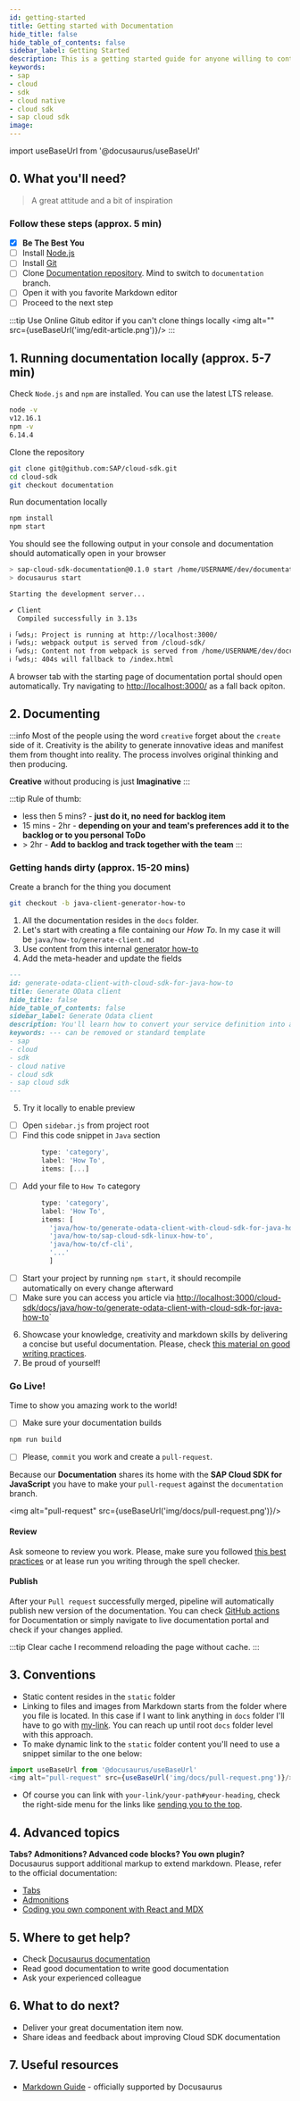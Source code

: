 ```yaml
---
id: getting-started
title: Getting started with Documentation
hide_title: false
hide_table_of_contents: false
sidebar_label: Getting Started
description: This is a getting started guide for anyone willing to contributio to the Cloud SDK documentation.
keywords:
- sap
- cloud
- sdk
- cloud native
- cloud sdk
- sap cloud sdk
image:
---
```


import useBaseUrl from '@docusaurus/useBaseUrl'


## 0. What you'll need?  ##
> A great attitude and a bit of inspiration

### Follow these steps (approx. 5 min) ###

- [x] **Be The Best You**
- [ ] Install [Node.js](https://nodejs.org/en/download/ )
- [ ] Install [Git](https://git-scm.com/book/en/v2/Getting-Started-Installing-Git )
- [ ] Clone [Documentation repository](https://github.com/SAP/cloud-sdk/ ). Mind to switch to `documentation` branch.
- [ ] Open it with you favorite Markdown editor
- [ ] Proceed to the next step

:::tip Use Online Gitub editor if you can't clone things locally
<img alt="" src={useBaseUrl('img/edit-article.png')}/>
:::

## 1. Running documentation locally (approx. 5-7 min) ##

Check `Node.js` and `npm` are installed. You can use the latest LTS release.

```bash
node -v
v12.16.1
npm -v
6.14.4
```
Clone the repository

```bash
git clone git@github.com:SAP/cloud-sdk.git
cd cloud-sdk
git checkout documentation
```

Run documentation locally
```bash
npm install
npm start
```

You should see the following output in your console and documentation should automatically open in your browser
```bash
> sap-cloud-sdk-documentation@0.1.0 start /home/USERNAME/dev/documentation
> docusaurus start

Starting the development server...

✔ Client
  Compiled successfully in 3.13s

ℹ ｢wds｣: Project is running at http://localhost:3000/
ℹ ｢wds｣: webpack output is served from /cloud-sdk/
ℹ ｢wds｣: Content not from webpack is served from /home/USERNAME/dev/documentation
ℹ ｢wds｣: 404s will fallback to /index.html

```
A browser tab with the starting page of documentation portal should open automatically. Try navigating to [http://localhost:3000/](http://localhost:3000/) as a fall back opiton.


## 2. Documenting ##
:::info Most of the people using the word `creative` forget about the `create` side of it.
Creativity is the ability to generate innovative ideas and manifest them from thought into reality. The process involves original thinking and then producing.

**Creative** without producing is just **Imaginative**
:::

:::tip Rule of thumb:
- less then 5 mins? - **just do it, no need for backlog item**
- 15 mins - 2hr - **depending on your and team's preferences add it to the backlog or to you personal ToDo**
- \> 2hr - **Add to backlog and track together with the team**
:::

### Getting hands dirty (approx. 15-20 mins) ###

Create a branch for the thing you document

```bash
git checkout -b java-client-generator-how-to
```

1. All the documentation resides in the `docs` folder.
2. Let's start with creating a file containing our _How To_. In my case it will be `java/how-to/generate-client.md`
3. Use content from this internal [generator how-to](https://github.wdf.sap.corp/MA/sdk/edit/develop/docs/how-to/use-odata-v4.md )
4. Add the meta-header and update the fields
```markdown
---
id: generate-odata-client-with-cloud-sdk-for-java-how-to
title: Generate OData client
hide_title: false
hide_table_of_contents: false
sidebar_label: Generate Odata client
description: You'll learn how to convert your service definition into a Java project containing type-safe Odata V4 lient to consume it
keywords: --- can be removed or standard template
- sap
- cloud
- sdk
- cloud native
- cloud sdk
- sap cloud sdk
---
```
5. Try it locally to enable preview
- [ ] Open `sidebar.js` from project root
- [ ] Find this code snippet in `Java` section
```javascript
        type: 'category',
        label: 'How To',
        items: [...]
```
- [ ] Add your file to `How To` category
```javascript
        type: 'category',
        label: 'How To',
        items: [
          'java/how-to/generate-odata-client-with-cloud-sdk-for-java-how-to',
          'java/how-to/sap-cloud-sdk-linux-how-to',
          'java/how-to/cf-cli',
		  '...'
		  ]
```
- [ ] Start your project by running `npm start`, it should recompile automatically on every change afterward
- [ ] Make sure you can access you article via [http://localhost:3000/cloud-sdk/docs/java/how-to/generate-odata-client-with-cloud-sdk-for-java-how-to](http://localhost:3000/cloud-sdk/docs/java/how-to/generate-odata-client-with-cloud-sdk-for-java-how-to )`
6. Showcase your knowledge, creativity and markdown skills by delivering a concise but useful documentation. Please,
   check [this material on good writing practices](how-to-write-documentation).
7. Be proud of yourself!

### Go Live! ###
Time to show you amazing work to the world!

- [ ] Make sure your documentation builds
```bash
npm run build
```
- [ ] Please, `commit` you work and create a `pull-request`.

Because our **Documentation** shares its home with the **SAP Cloud SDK for JavaScript** you have to make your `pull-request` against the `documentation` branch.

<img alt="pull-request" src={useBaseUrl('img/docs/pull-request.png')}/>

#### Review ####
Ask someone to review you work.
Please, make sure you followed [this best practices](how-to-write-documentation) or at lease run you writing through the spell checker.

#### Publish ####
After your `Pull request` successfully merged, pipeline will automatically publish new version of the documentation. You can check [GitHub actions](https://github.com/SAP/cloud-sdk/actions?query=workflow%3A%22Release+Cloud+SDK+documentation%22) for Documentation or simply navigate to live documentation portal and check if your changes applied.

:::tip Clear cache
I recommend reloading the page without cache.
:::
## 3. Conventions ##
- Static content resides in the `static` folder
- Linking to files and images from Markdown starts from the folder where you file is located.
  In this case if I want to link anything in `docs` folder I'll have to go with [my-link](../java/getting-started).
  You can reach up until root `docs` folder level with this approach.
- To make dynamic link to the `static` folder content you'll need to use a snippet similar to the one below:

```js
import useBaseUrl from '@docusaurus/useBaseUrl'
<img alt="pull-request" src={useBaseUrl('img/docs/pull-request.png')}/>
```

- Of course you can link with `your-link/your-path#your-heading`,
  check the right-side menu for the links like [sending you to the top](http://localhost:3000/cloud-sdk/docs/dzen/getting-started#what-youll-need ).

## 4. Advanced topics ##
**Tabs? Admonitions? Advanced code blocks? You own plugin?**
Docusaurus support additional markup to extend markdown.
Please, refer to the official documentation:
- [Tabs](https://v2.docusaurus.io/docs/markdown-features/#tabs )
- [Admonitions](https://v2.docusaurus.io/docs/markdown-features/#calloutsadmonitions )
- [Coding you own component with React and MDX](https://v2.docusaurus.io/docs/markdown-features/#embedding-react-components-with-mdx )

## 5. Where to get help? ##
- Check [Docusaurus documentation](https://v2.docusaurus.io/docs/markdown-features/ )
- Read good documentation to write good documentation
- Ask your experienced colleague

## 6. What to do next? ##
- Deliver your great documentation item now.
- Share ideas and feedback about improving Cloud SDK documentation

## 7. Useful resources ##

- [Markdown Guide](https://www.markdownguide.org/) - officially supported by Docusaurus
